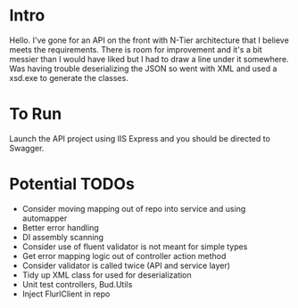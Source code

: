 # Intro
Hello. I've gone for an API on the front with N-Tier architecture that I believe meets the requirements. There is room for improvement and it's a bit messier than I would have liked but I had to draw a line under it somewhere. Was having trouble deserializing the JSON so went with XML and used a xsd.exe to generate the classes.

# To Run
Launch the API project using IIS Express and you should be directed to Swagger.

# Potential TODOs
- Consider moving mapping out of repo into service and using automapper
- Better error handling
- DI assembly scanning
- Consider use of fluent validator is not meant for simple types
- Get error mapping logic out of controller action method
- Consider validator is called twice (API and service layer)
- Tidy up XML class for used for deserialization
- Unit test controllers, Bud.Utils
- Inject FlurlClient in repo